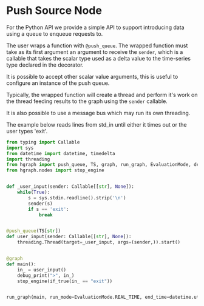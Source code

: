 Push Source Node
================

For the Python API we provide a simple API to support introducing data
using a queue to enqueue requests to.

The user wraps a function with ``@push_queue``. The wrapped function
must take as its first argument an argument to receive the ``sender``, which
is a callable that takes the scalar type used as a delta value to the time-series
type declared in the decorator.

It is possible to accept other scalar value arguments, this is useful to configure
an instance of the push queue.

Typically, the wrapped function will create a thread and perform it's work on 
the thread feeding results to the graph using the ``sender`` callable.

It is also possible to use a message bus which may run its own threading.

The example below reads lines from std_in until either it times out or the
user types 'exit'.

```python
from typing import Callable
import sys
from datetime import datetime, timedelta
import threading
from hgraph import push_queue, TS, graph, run_graph, EvaluationMode, debug_print, if_true
from hgraph.nodes import stop_engine


def _user_input(sender: Callable[[str], None]):
    while(True):
        s = sys.stdin.readline().strip('\n')
        sender(s)
        if s == 'exit':
            break


@push_queue(TS[str])
def user_input(sender: Callable[[str], None]):
    threading.Thread(target=_user_input, args=(sender,)).start()


@graph
def main():
    in_ = user_input()
    debug_print(">", in_)
    stop_engine(if_true(in_ == "exit"))


run_graph(main, run_mode=EvaluationMode.REAL_TIME, end_time=datetime.utcnow() + timedelta(minutes=2))
```
